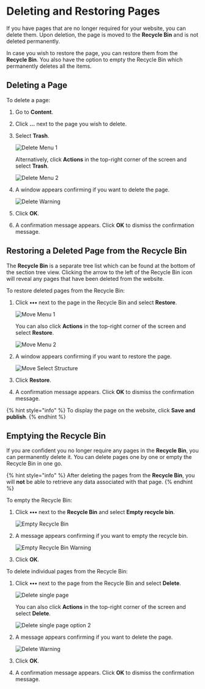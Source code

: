 # Deleting and Restoring Pages

If you have pages that are no longer required for your website, you can delete them. Upon deletion, the page is moved to the **Recycle Bin** and is not deleted permanently.

In case you wish to restore the page, you can restore them from the **Recycle Bin**. You also have the option to empty the Recycle Bin which permanently deletes all the items.

## Deleting a Page

To delete a page:

1. Go to **Content**.
2. Click **...** next to the page you wish to delete.
3. Select **Trash**.

    ![Delete Menu 1](images/trash.png)

    Alternatively, click **Actions** in the top-right corner of the screen and select **Trash**.

    ![Delete Menu 2](images/actions-trash-menu.png)
4. A window appears confirming if you want to delete the page.

    ![Delete Warning](images/Delete-warning-v14.png)
5. Click **OK**.
6. A confirmation message appears. Click **OK** to dismiss the confirmation message.

## Restoring a Deleted Page from the Recycle Bin

The **Recycle Bin** is a separate tree list which can be found at the bottom of the section tree view. Clicking the arrow to the left of the Recycle Bin icon will reveal any pages that have been deleted from the website.

To restore deleted pages from the Recycle Bin:

1. Click **•••** next to the page in the Recycle Bin and select **Restore**.

    ![Move Menu 1](images/Restore-menu-v14.png)

    You can also click **Actions** in the top-right corner of the screen and select **Restore**.

    ![Move Menu 2](images/action-restore-menu.png)
2. A window appears confirming if you want to restore the page.

    ![Move Select Structure](images/restore-option.png)
3. Click **Restore**.
4. A confirmation message appears. Click **OK** to dismiss the confirmation message.

{% hint style="info" %}
To display the page on the website, click **Save and publish**.
{% endhint %}

## Emptying the Recycle Bin

If you are confident you no longer require any pages in the **Recycle Bin**, you can permanently delete it. You can delete pages one by one or empty the Recycle Bin in one go.

{% hint style="info" %}
After deleting the pages from the **Recycle Bin**, you will **not** be able to retrieve any data associated with that page.
{% endhint %}

To empty the Recycle Bin:

1. Click **•••** next to the **Recycle Bin** and select **Empty recycle bin**.

    ![Empty Recycle Bin](images/Empty-recycle-bin-v14.png)
2. A message appears confirming if you want to empty the recycle bin.

    ![Empty Recycle Bin Warning](images/Empty-warning-v14.png)
3. Click **OK**.

To delete individual pages from the Recycle Bin:

1. Click **•••** next to the page from the Recycle Bin and select **Delete**.

    ![Delete single page](images/Delete-single-page-v14.png)

    You can also click **Actions** in the top-right corner of the screen and select **Delete**.

    ![Delete single page option 2](images/actions-delete-menu.png)
2. A message appears confirming if you want to delete the page.

    ![Delete Warning](images/Delete-single-page-warning-v14.png)
3. Click **OK**.
4. A confirmation message appears. Click **OK** to dismiss the confirmation message.

